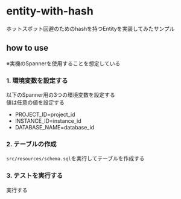 # entity-with-hash
ホットスポット回避のためのhashを持つEntityを実装してみたサンプル

## how to use
※実機のSpannerを使用することを想定している

### 1. 環境変数を設定する
以下のSpanner用の3つの環境変数を設定する  
値は任意の値を設定する
- PROJECT_ID=project_id
- INSTANCE_ID=instance_id
- DATABASE_NAME=database_id

### 2. テーブルの作成
`src/resources/schema.sql`を実行してテーブルを作成する

### 3. テストを実行する
実行する

